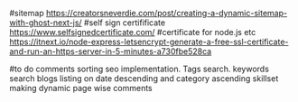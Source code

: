 #sitemap
https://creatorsneverdie.com/post/creating-a-dynamic-sitemap-with-ghost-next-js/
#self sign certifificate
https://www.selfsignedcertificate.com/
#certificate for node.js etc
https://itnext.io/node-express-letsencrypt-generate-a-free-ssl-certificate-and-run-an-https-server-in-5-minutes-a730fbe528ca

#to do
                                                comments sorting
seo implementation. Tags search. keywords search
                                                blogs listing on date descending and category ascending
                                                skillset making dynamic
                                                page wise comments

                                               